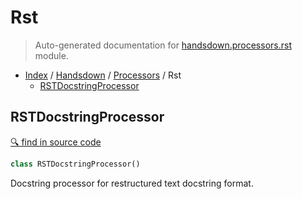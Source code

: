 # Rst

> Auto-generated documentation for [handsdown.processors.rst](../../../handsdown/processors/rst.py) module.

- [Index](../../README.md#modules) / [Handsdown](../index.md#handsdown) / [Processors](index.md#processors) / Rst
  - [RSTDocstringProcessor](#rstdocstringprocessor)

## RSTDocstringProcessor

[🔍 find in source code](../../../handsdown/processors/rst.py#L6)

```python
class RSTDocstringProcessor()
```

Docstring processor for restructured text docstring format.
